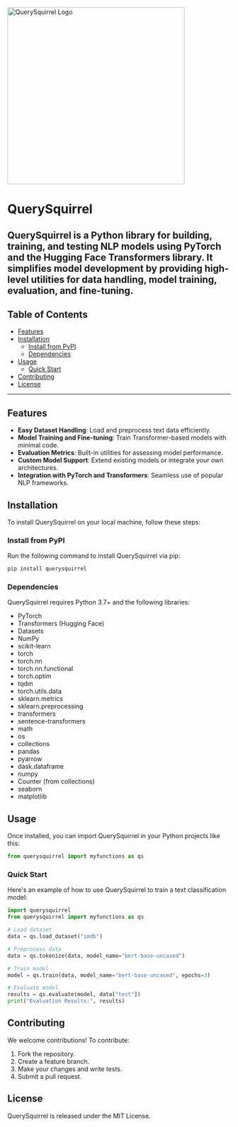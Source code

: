 <img src="https://raw.githubusercontent.com/willarmstrong1/querysquirrel_library/main/8b98b24c-d410-4238-b862-6a6f0ff5de0a.webp" alt="QuerySquirrel Logo" width="400"/>


# QuerySquirrel
QuerySquirrel is a Python library for building, training, and testing NLP models using PyTorch and the Hugging Face Transformers library. It simplifies model development by providing high-level utilities for data handling, model training, evaluation, and fine-tuning.
---

## Table of Contents
- [Features](#features)
- [Installation](#installation)
  - [Install from PyPI](#install-from-pypi)
  - [Dependencies](#dependencies)
- [Usage](#usage)
  - [Quick Start](#quick-start)
- [Contributing](#contributing)
- [License](#license)

---

## Features
- **Easy Dataset Handling**: Load and preprocess text data efficiently.
- **Model Training and Fine-tuning**: Train Transformer-based models with minimal code.
- **Evaluation Metrics**: Built-in utilities for assessing model performance.
- **Custom Model Support**: Extend existing models or integrate your own architectures.
- **Integration with PyTorch and Transformers**: Seamless use of popular NLP frameworks.

## Installation
To install QuerySquirrel on your local machine, follow these steps:

### Install from PyPI
Run the following command to install QuerySquirrel via pip:

```sh
pip install querysquirrel
```
### Dependencies
QuerySquirrel requires Python 3.7+ and the following libraries:
- PyTorch
- Transformers (Hugging Face)
- Datasets
- NumPy
- scikit-learn
- torch
- torch.nn
- torch.nn.functional
- torch.optim
- tqdm
- torch.utils.data
- sklearn.metrics
- sklearn.preprocessing
- transformers
- sentence-transformers
- math
- os
- collections
- pandas
- pyarrow
- dask.dataframe
- numpy
- Counter (from collections)
- seaborn
- matplotlib

## Usage
Once installed, you can import QuerySquirrel in your Python projects like this:

```python
from querysquirrel import myfunctions as qs
```

### Quick Start
Here's an example of how to use QuerySquirrel to train a text classification model:

```python
import querysquirrel
from querysquirrel import myfunctions as qs

# Load dataset
data = qs.load_dataset("imdb")

# Preprocess data
data = qs.tokenize(data, model_name="bert-base-uncased")

# Train model
model = qs.train(data, model_name="bert-base-uncased", epochs=3)

# Evaluate model
results = qs.evaluate(model, data["test"])
print("Evaluation Results:", results)
```

## Contributing
We welcome contributions! To contribute:

1. Fork the repository.
2. Create a feature branch.
3. Make your changes and write tests.
4. Submit a pull request.

## License
QuerySquirrel is released under the MIT License.

